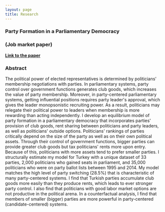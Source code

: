 ```yaml
---
layout: page
title: Research
---
```

### Party Formation in a Parliamentary Democracy ###

### (Job market paper)  ###

**[Link to the paper](https://selcencakir.github.io/img/Cakir_JobMarketPaper.pdf)**

### Abstract  ###


The political power of elected representatives is determined by politicians' membership negotiations with parties. In parliamentary systems, party control over government functions generates club goods, which increases the value of party membership. Moreover, in party-centered parliamentary systems, getting influential positions requires party leader's approval, which gives the leader monopsonistic recruiting power. As a result, politicians may relegate their political power to leaders when membership is more rewarding than acting independently. I develop an equilibrium model of party formation in a parliamentary democracy that incorporates parties' provision of club goods, rent sharing between politicians and party leaders, as well as politicians' outside options. Politicians' rankings of parties critically depend on the size of the party as well as on their own political assets. Through their control of government functions, bigger parties can provide greater club goods but tax politicians' rents more upon entry. Because of this, politicians with more assets tend to prefer smaller parties. I structurally estimate my model for Turkey with a unique dataset of 33 parties, 2,000 politicians who gained seats in parliament, and 35,000 politicians who were on party ballot lists between 1995 and 2014. My model matches the high level of party switching (28.5%) that is characteristic of many party-centered systems. I find that Turkish parties accumulate club goods more easily than they produce rents, which leads to ever stronger party control. I also find that politicians with good labor market options are not productive in the political arena. In a counterfactual analysis, I find that members of smaller (bigger) parties are more powerful in party-centered (candidate-centered) systems.

